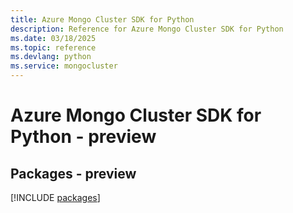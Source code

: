 ```yaml
---
title: Azure Mongo Cluster SDK for Python
description: Reference for Azure Mongo Cluster SDK for Python
ms.date: 03/18/2025
ms.topic: reference
ms.devlang: python
ms.service: mongocluster
---
```

# Azure Mongo Cluster SDK for Python - preview
## Packages - preview
[!INCLUDE [packages](mongo-cluster-index.md)]